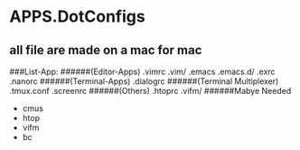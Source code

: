 # APPS.DotConfigs
## all file are made on a mac for mac

###List-App:
######(Editor-Apps)
.vimrc
.vim/
.emacs
.emacs.d/
.exrc
.nanorc
######(Terminal-Apps)
.dialogrc
######(Terminal Multiplexer)
.tmux.conf
.screenrc
######(Others)
.htoprc
.vifm/
######Mabye Needed
* cmus
* htop
* vifm
* bc